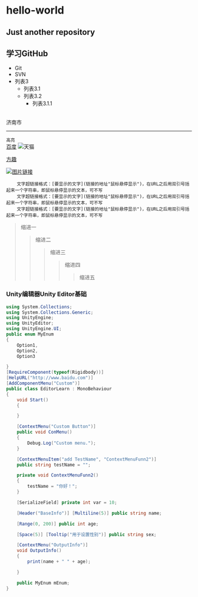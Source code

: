 # hello-world
Just another repository
---
学习GitHub
---
* Git
* SVN
* 列表3
    * 列表3.1
    * 列表3.2
        * 列表3.1.1
<br>
济南市

---

`高亮`
<br>
[百度](http://www.baidu.com)
![天猫](https://img.alicdn.com/tfs/TB1MaLKRXXXXXaWXFXXXXXXXXXX-480-260.png "天猫Logo")

[方趣](http://www.founq.com)

[![图片链接](https://github.com/HelloDevin/hello-world/raw/dev/Pic/hw.jpeg "海王海报")](http://www.founq.com) 

        文字超链接格式：[要显示的文字](链接的地址"鼠标悬停显示")，在URL之后用双引号括起来一个字符串，即鼠标悬停显示的文本，可不写
        文字超链接格式：[要显示的文字](链接的地址"鼠标悬停显示")，在URL之后用双引号括起来一个字符串，即鼠标悬停显示的文本，可不写
        文字超链接格式：[要显示的文字](链接的地址"鼠标悬停显示")，在URL之后用双引号括起来一个字符串，即鼠标悬停显示的文本，可不写

>缩进一
>>缩进二
>>>缩进三
>>>>缩进四
>>>>>缩进五

### Unity编辑器Unity Editor基础
```C#
using System.Collections;
using System.Collections.Generic;
using UnityEngine;
using UnityEditor;
using UnityEngine.UI;
public enum MyEnum
{
    Option1,
    Option2,
    Option3

}
[RequireComponent(typeof(Rigidbody))]
[HelpURL("http://www.baidu.com")]
[AddComponentMenu("Custom")]
public class EditorLearn : MonoBehaviour
{
    void Start()
    {

    }

    [ContextMenu("Custom Button")]
    public void ConMenu()
    {
        Debug.Log("Custom menu.");
    }

    [ContextMenuItem("add TestName", "ContextMenuFunn2")]
    public string testName = "";

    private void ContextMenuFunn2()
    {
        testName = "你好！";
    }

    [SerializeField] private int var = 10;

    [Header("BaseInfo")] [Multiline(5)] public string name;

    [Range(0, 200)] public int age;

    [Space(5)] [Tooltip("用于设置性别")] public string sex;

    [ContextMenu("OutputInfo")]
    void OutputInfo()
    {
        print(name + " " + age);

    }

    public MyEnum mEnum;
}
```
